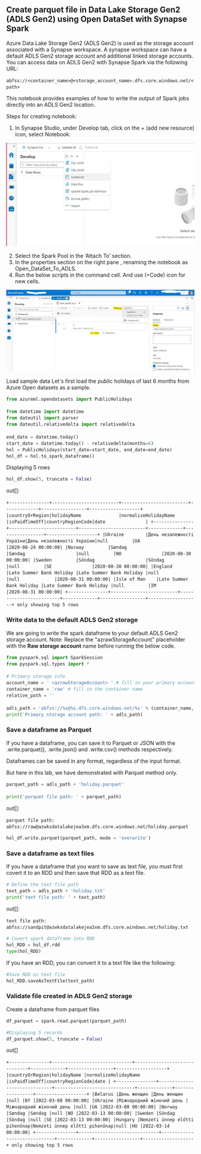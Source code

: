 ## Create parquet file in Data Lake Storage Gen2 (ADLS Gen2) using Open DataSet  with Synapse Spark

Azure Data Lake Storage Gen2 (ADLS Gen2) is used as the storage account associated with a Synapse workspace. A synapse workspace can have a default ADLS Gen2 storage account and additional linked storage accounts.
You can access data on ADLS Gen2 with Synapse Spark via the following URL:

``abfss://<container_name>@<storage_account_name>.dfs.core.windows.net/<path>``
 
This notebook provides examples of how to write the output of Spark jobs directly into an ADLS Gen2 location.

Steps for creating notebook:
1.	In Synapse Studio, under Develop tab, click on the + (add new resource) icon, select Notebook.
 
 ![addSqlScript](./assets/05-create_notebook_adls.jpg "create notebook adls")
 
2.	Select the Spark Pool in the ‘Attach To’ section. 
3.	In the properties section on the right pane , renaming the notebook as Open_DataSet_To_ADLS.
4.	Run the below scripts in the command cell. And use (+Code) icon for new cells.
 
 ![addSqlScript](./assets/05-run_notebook_adls.jpg "run notebook adls")

Load sample data
Let's first load the public holidays of last 6 months from Azure Open datasets as a sample.

```python
from azureml.opendatasets import PublicHolidays

from datetime import datetime
from dateutil import parser
from dateutil.relativedelta import relativedelta

end_date = datetime.today()
start_date = datetime.today() - relativedelta(months=6)
hol = PublicHolidays(start_date=start_date, end_date=end_date)
hol_df = hol.to_spark_dataframe()
```

Displaying 5 rows
 
```python
hol_df.show(5, truncate = False)
```
out[]:

``
+---------------+-------------------------+-------------------------+-------------+-----------------+-------------------+
|countryOrRegion|holidayName              |normalizeHolidayName     |isPaidTimeOff|countryRegionCode|date               |
+---------------+-------------------------+-------------------------+-------------+-----------------+-------------------+
|Ukraine        |День незалежності України|День незалежності України|null         |UA               |2020-08-24 00:00:00|
|Norway         |Søndag                   |Søndag                   |null         |NO               |2020-08-30 00:00:00|
|Sweden         |Söndag                   |Söndag                   |null         |SE               |2020-08-30 00:00:00|
|England        |Late Summer Bank Holiday |Late Summer Bank Holiday |null         |null             |2020-08-31 00:00:00|
|Isle of Man    |Late Summer Bank Holiday |Late Summer Bank Holiday |null         |IM               |2020-08-31 00:00:00|
+---------------+-------------------------+-------------------------+-------------+-----------------+-------------------+
only showing top 5 rows
``

 
### Write data to the default ADLS Gen2 storage
We are going to write the spark dataframe to your default ADLS Gen2 storage account.
Note: 
Replace the "azrawStorageAccount" placeholder with the **Raw storage account** name before running the below code.

```python
from pyspark.sql import SparkSession
from pyspark.sql.types import *

# Primary storage info
account_name = ' <azrawStorageAccount> ' # fill in your primary account name
container_name = 'raw' # fill in the container name
relative_path = ''

adls_path = 'abfss://%s@%s.dfs.core.windows.net/%s' % (container_name, account_name, relative_path)
print('Primary storage account path: ' + adls_path)
```
 
### Save a dataframe as Parquet
If you have a dataframe, you can save it to Parquet or JSON with the .write.parquet(), .write.json() and .write.csv() methods respectively.
 
Dataframes can be saved in any format, regardless of the input format.
 
But here in this lab, we have demonstrated with Parquet method only.
 
```python
parquet_path = adls_path + 'holiday.parquet'

print('parquet file path: ' + parquet_path)
```
 
out[]: 

``parquet file path: abfss://raw@azwksdatalakejea3xm.dfs.core.windows.net/holiday.parquet``

```python
hol_df.write.parquet(parquet_path, mode = 'overwrite')
```
 
### Save a dataframe as text files
 
If you have a dataframe that you want to save as text file, you must first covert it to an RDD and then save that RDD as a text file.
 
```python
# Define the text file path
text_path = adls_path + 'holiday.txt'
print('text file path: ' + text_path)
```
 
out[]:
 
``text file path: abfss://sandpit@azwksdatalakejea3xm.dfs.core.windows.net/holiday.txt``

 
```python
# Covert spark dataframe into RDD 
hol_RDD = hol_df.rdd
type(hol_RDD)
```
 
If you have an RDD, you can convert it to a text file like the following:
 
```python
#Save RDD as text file
hol_RDD.saveAsTextFile(text_path)
```
 
### Validate  file created in   ADLS Gen2 storage
 
Create a dataframe from parquet files

```python
df_parquet = spark.read.parquet(parquet_path)
```

```python
#Displaying 5 records
df_parquet.show(5, truncate = False)
```

out[] 

``
+---------------+------------------------------+------------------------------+-------------+-----------------+-------------------+ |countryOrRegion|holidayName |normalizeHolidayName |isPaidTimeOff|countryRegionCode|date | +---------------+------------------------------+------------------------------+-------------+-----------------+-------------------+ |Belarus |День женщин |День женщин |null |BY |2022-03-08 00:00:00| |Ukraine |Міжнародний жіночий день |Міжнародний жіночий день |null |UA |2022-03-08 00:00:00| |Norway |Søndag |Søndag |null |NO |2022-03-13 00:00:00| |Sweden |Söndag |Söndag |null |SE |2022-03-13 00:00:00| |Hungary |Nemzeti ünnep előtti pihenőnap|Nemzeti ünnep előtti pihenőnap|null |HU |2022-03-14 00:00:00| +---------------+------------------------------+------------------------------+-------------+-----------------+-------------------+ only showing top 5 rows
``





 
 
 
 
 
 
 
 
 
 
 
 
 
 
 
